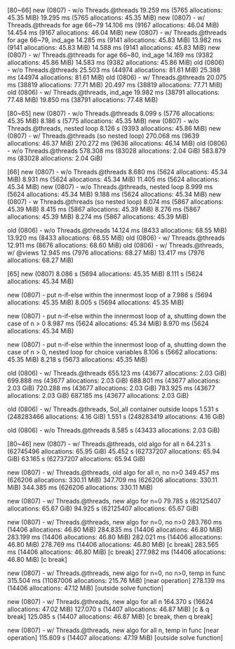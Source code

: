 
[80~66]
new (0807) - w/o Threads.@threads
19.259 ms (5765 allocations: 45.35 MiB)
19.295 ms (5765 allocations: 45.35 MiB)
new (0807) - w/ Threads.@threads for age 66~79
14.106 ms (9167 allocations: 46.04 MiB)
14.454 ms (9167 allocations: 46.04 MiB)
new (0807) - w/ Threads.@threads for age 66~79, ind_age
14.285 ms (9141 allocations: 45.83 MiB)
13.982 ms (9141 allocations: 45.83 MiB)
14.588 ms (9141 allocations: 45.83 MiB)
new (0807) - w/ Threads.@threads for age 66~80, ind_age
14.169 ms (9382 allocations: 45.86 MiB)
14.583 ms (9382 allocations: 45.86 MiB)
old (0806) - w/o Threads.@threads
25.503 ms (44974 allocations: 81.61 MiB)
25.388 ms (44974 allocations: 81.61 MiB)
old (0806) - w/ Threads.@threads
20.075 ms (38819 allocations: 77.71 MiB)
20.497 ms (38819 allocations: 77.71 MiB)
old (0806) - w/ Threads.@threads, ind_age
19.982 ms (38791 allocations: 77.48 MiB)
19.850 ms (38791 allocations: 77.48 MiB)

[80~65]
new (0807) - w/o Threads.@threads
8.099 s (5776 allocations: 45.35 MiB)
8.186 s (5775 allocations: 45.35 MiB)
new (0807) - w/o Threads.@threads, nested loop 
8.126 s (9393 allocations: 45.86 MiB)
new (0807) - w/ Threads.@threads (so nested loop) 
270.068 ms (9639 allocations: 46.37 MiB)
270.272 ms (9636 allocations: 46.14 MiB)
old (0806) - w/o Threads.@threads
578.308 ms (83028 allocations: 2.04 GiB)
583.879 ms (83028 allocations: 2.04 GiB)

[66]
new (0807) - w/o Threads.@threads
8.680 ms (5624 allocations: 45.34 MiB)
8.931 ms (5624 allocations: 45.34 MiB)
11.405 ms (5624 allocations: 45.34 MiB)
new (0807) - w/o Threads.@threads, nested loop
8.999 ms (5624 allocations: 45.34 MiB)
9.188 ms (5624 allocations: 45.34 MiB)
new (0807) - w Threads.@threads (so nested loop)
8.074 ms (5867 allocations: 45.39 MiB)
8.415 ms (5867 allocations: 45.39 MiB)
8.276 ms (5867 allocations: 45.39 MiB)
8.274 ms (5867 allocations: 45.39 MiB)

old (0806) - w/o Threads.@threads
14.124 ms (8433 allocations: 68.55 MiB)
13.920 ms (8433 allocations: 68.55 MiB)
old (0806) - w/ Threads.@threads
12.911 ms (8676 allocations: 68.60 MiB)
old (0806) - w/ Threads.@threads, w/ @views
12.945 ms (7976 allocations: 68.27 MiB)
13.417 ms (7976 allocations: 68.27 MiB)

[65]
new (0807)
8.086 s (5694 allocations: 45.35 MiB)
8.111 s (5624 allocations: 45.34 MiB)

new (0807) - put n-if-else within the innermost loop of a
7.986 s (5694 allocations: 45.35 MiB)
8.005 s (5694 allocations: 45.35 MiB)

new (0807) - put n-if-else within the innermost loop of a, shutting down the case of n > 0
8.987 ms (5624 allocations: 45.34 MiB)
8.970 ms (5624 allocations: 45.34 MiB)

new (0807) - put n-if-else within the innermost loop of a, shutting down the case of n > 0, nested loop for choice variables
8.106 s (5662 allocations: 45.35 MiB)
8.218 s (5673 allocations: 45.35 MiB)

old (0806) - w/ Threads.@threads
655.123 ms (43677 allocations: 2.03 GiB)
699.888 ms (43677 allocations: 2.03 GiB)
688.801 ms (43677 allocations: 2.03 GiB)
720.288 ms (43677 allocations: 2.03 GiB)
783.925 ms (43677 allocations: 2.03 GiB)
687.185 ms (43677 allocations: 2.03 GiB)

old (0806) - w/ Threads.@threads, Sol_all container outside loops
1.531 s (248283466 allocations: 4.16 GiB)
1.551 s (248283419 allocations: 4.16 GiB)

old (0806) - w/o Threads.@threads
8.585 s (43433 allocations: 2.03 GiB)

[80~46]
new (0807) - w/ Threads.@threads, old algo for all n
64.231 s (62745496 allocations: 65.95 GiB)
45.452 s (62737207 allocations: 65.94 GiB)
63.165 s (62737207 allocations: 65.94 GiB)

new (0807) - w/ Threads.@threads, old algo for all n, no n>0
349.457 ms (626206 allocations: 330.11 MiB)
347.709 ms (626206 allocations: 330.11 MiB)
344.385 ms (626206 allocations: 330.11 MiB)

new (0807) - w/ Threads.@threads, new algo for n=0
79.785 s (62125407 allocations: 65.67 GiB)
94.925 s (62125407 allocations: 65.67 GiB)

new (0807) - w/ Threads.@threads, new algo for n=0, no n>0
283.760 ms (14406 allocations: 46.80 MiB)
284.835 ms (14406 allocations: 46.80 MiB)
283.199 ms (14406 allocations: 46.80 MiB)
282.021 ms (14406 allocations: 46.80 MiB)
278.769 ms (14406 allocations: 46.80 MiB) [c break]
283.565 ms (14406 allocations: 46.80 MiB) [c break]
277.982 ms (14406 allocations: 46.80 MiB) [c break]

new (0807) - w/ Threads.@threads, new algo for n=0, no n>0, temp in func
315.504 ms (11087006 allocations: 215.76 MiB) [near operation]
278.139 ms (14406 allocations: 47.12 MiB) [outside solve function]

new (0807) - w/ Threads.@threads, new algo for all n
164.370 s (16624 allocations: 47.02 MiB)
127.070 s (14407 allocations: 46.87 MiB) [c & q break]
125.085 s (14407 allocations: 46.87 MiB) [c break, then q break]

new (0807) - w/ Threads.@threads, new algo for all n, temp in func
[near operation]
115.609 s (14407 allocations: 47.19 MiB) [outside solve function]